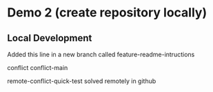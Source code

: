 # Demo 2 (create repository locally)

## Local Development

Added this line in a new branch called feature-readme-intructions

conflict
conflict-main

remote-conflict-quick-test
solved remotely in github